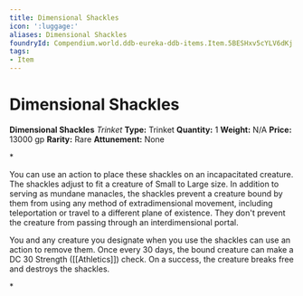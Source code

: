 ```yaml
---
title: Dimensional Shackles
icon: ':luggage:'
aliases: Dimensional Shackles
foundryId: Compendium.world.ddb-eureka-ddb-items.Item.5BESHxv5cYLV6dKj
tags:
- Item
---
```


# Dimensional Shackles

**Dimensional Shackles**
_Trinket_
**Type:** Trinket
**Quantity:** 1
**Weight:** N/A
**Price:** 13000 gp
**Rarity:** Rare
**Attunement:** None

*<p>You can use an action to place these shackles on an incapacitated creature. The shackles adjust to fit a creature of Small to Large size. In addition to serving as mundane manacles, the shackles prevent a creature bound by them from using any method of extradimensional movement, including teleportation or travel to a different plane of existence. They don't prevent the creature from passing through an interdimensional portal.

You and any creature you designate when you use the shackles can use an action to remove them. Once every 30 days, the bound creature can make a DC 30 Strength ([[Athletics]]) check. On a success, the creature breaks free and destroys the shackles.</p>*